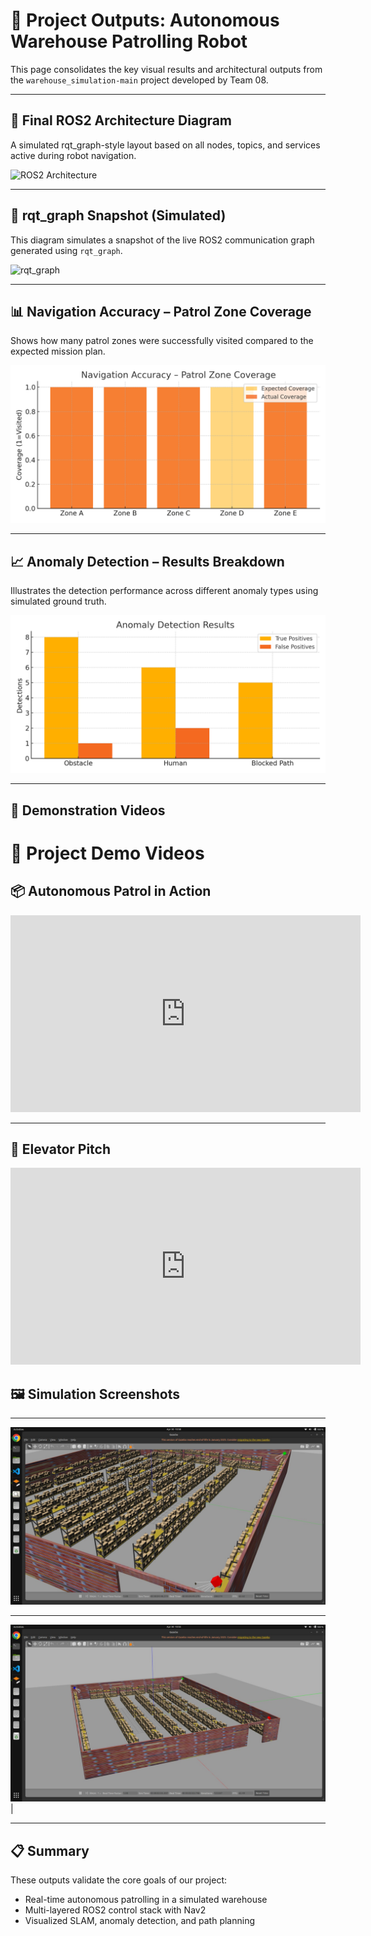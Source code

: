 # 🧪 Project Outputs: Autonomous Warehouse Patrolling Robot

This page consolidates the key visual results and architectural outputs from the `warehouse_simulation-main` project developed by Team 08.

---

## 🧭 Final ROS2 Architecture Diagram

A simulated rqt_graph-style layout based on all nodes, topics, and services active during robot navigation.

![ROS2 Architecture](assets/final_ros2_architecture_simulated_16x9.png)

---

## 🧠 rqt_graph Snapshot (Simulated)

This diagram simulates a snapshot of the live ROS2 communication graph generated using `rqt_graph`.

![rqt_graph](assets/final_ros2_graph.png)

---

## 📊 Navigation Accuracy – Patrol Zone Coverage

Shows how many patrol zones were successfully visited compared to the expected mission plan.

![Navigation Accuracy](assets/navigation_accuracy_graph.png)

---

## 📈 Anomaly Detection – Results Breakdown

Illustrates the detection performance across different anomaly types using simulated ground truth.

![Anomaly Detection](assets/anomaly_detection_graph.png)

---

## 🎥 Demonstration Videos

# 🎥 Project Demo Videos

## 📦 Autonomous Patrol in Action

<iframe width="560" height="315"
  src="https://www.youtube.com/embed/e1mFo_xL-tc"
  title="Warehouse Robot Demo"
  frameborder="0"
  allow="accelerometer; autoplay; clipboard-write; encrypted-media; gyroscope; picture-in-picture"
  allowfullscreen>
</iframe>

---

## 🎤 Elevator Pitch

<iframe width="560" height="315"
  src="https://www.youtube.com/embed/srB0Ry8rDLg"
  title="Elevator Pitch"
  frameborder="0"
  allow="accelerometer; autoplay; clipboard-write; encrypted-media; gyroscope; picture-in-picture"
  allowfullscreen>
</iframe>

## 🖼️ Simulation Screenshots

---

![simul1](Simul1.jpg) 

---

![simul2](Simul2.jpg) |

---

## 📋 Summary

These outputs validate the core goals of our project:
- Real-time autonomous patrolling in a simulated warehouse
- Multi-layered ROS2 control stack with Nav2
- Visualized SLAM, anomaly detection, and path planning
